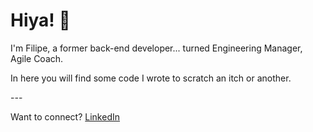 # Hiya! 👋

I'm Filipe, a former back-end developer... turned Engineering Manager, Agile Coach.

In here you will find some code I wrote to scratch an itch or another.

-_-_-

Want to connect? [LinkedIn](https://www.linkedin.com/in/filipe-albero-pomar)

<!--
**FilipeAlberoPomar/FilipeAlberoPomar** is a ✨ _special_ ✨ repository because its `README.md` (this file) appears on your GitHub profile.

Here are some ideas to get you started:

- 🔭 I’m currently working on ...
- 🌱 I’m currently learning ...
- 👯 I’m looking to collaborate on ...
- 🤔 I’m looking for help with ...
- 💬 Ask me about ...
- 📫 How to reach me: ...
- 😄 Pronouns: ...
- ⚡ Fun fact: ...
-->
